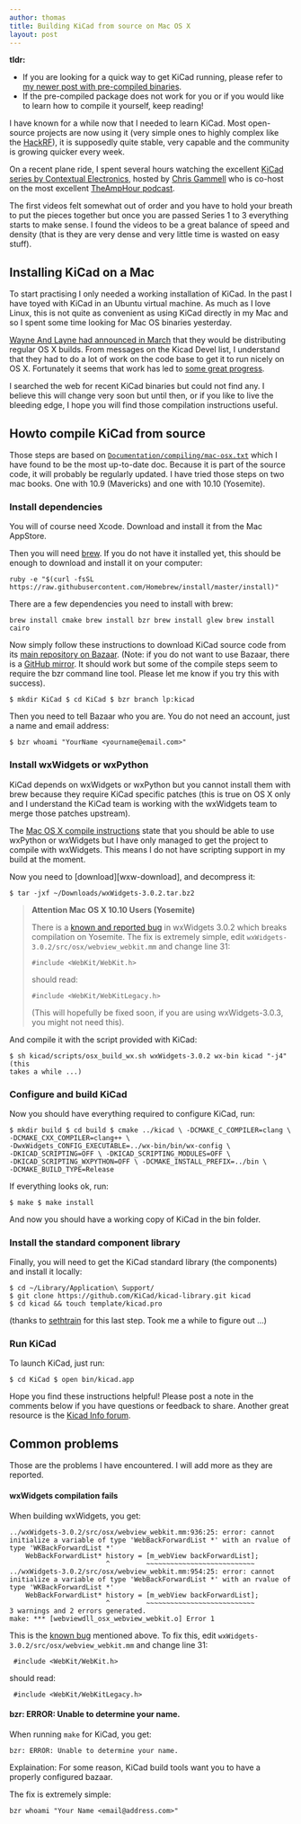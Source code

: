 ```yaml
---
author: thomas
title: Building KiCad from source on Mac OS X
layout: post
---
```


**tldr:**

 * If you are looking for a quick way to get KiCad running, please refer to [my newer
post with pre-compiled binaries][kicad-binaries].
 * If the pre-compiled package does not work for you or if you would like to learn
 how to compile it yourself, keep reading!


I have known for a while now that I needed to learn KiCad. Most open-source
projects are now using it (very simple ones to highly complex like the
[HackRF]), it is supposedly quite stable, very capable and the community is
growing quicker every week.

On a recent plane ride, I spent several hours watching the excellent [KiCad
series by Contextual Electronics][ce-kicad-playlists], hosted by [Chris
Gammell](https://twitter.com/Chris_Gammell) who is co-host on the most excellent
[TheAmpHour podcast](http://www.theamphour.com).

The first videos felt somewhat out of order and you have to hold your breath to
put the pieces together but once you are passed Series 1 to 3 everything starts
to make sense. I found the videos to be a great balance of speed and density
(that is they are very dense and very little time is wasted on easy stuff).

## Installing KiCad on a Mac

To start practising I only needed a working installation of KiCad. In the past I
have toyed with KiCad in an Ubuntu virtual machine. As much as I love Linux,
this is not quite as convenient as using KiCad directly in my Mac and so I spent
some time looking for Mac OS binaries yesterday.

[Wayne And Layne had announced in
March](http://discuss.wayneandlayne.com/t/experimental-mac-build-from-march-3-2014/17)
that they would be distributing regular OS X builds. From messages on the Kicad
Devel list, I understand that they had to do a lot of work on the code base to
get it to run nicely on OS X. Fortunately it seems that work has led to [some
great progress](https://lists.launchpad.net/kicad-developers/msg15487.html).

I searched the web for recent KiCad binaries but could not find any.  I believe
this will change very soon but until then, or if you like to live the bleeding
edge, I hope you will find those compilation instructions useful.

<!-- more -->


## Howto compile KiCad from source


Those steps are based on [`Documentation/compiling/mac-osx.txt`][compile] which
I have found to be the most up-to-date doc. Because it is part of the source
code, it will probably be regularly updated.  I have tried those steps on two
mac books. One with 10.9 (Mavericks) and one with 10.10 (Yosemite).

### Install dependencies

You will of course need Xcode. Download and install it from the Mac AppStore.

Then you will need [brew]. If you do not have it installed yet, this should be
enough to download and install it on your computer:

    ruby -e "$(curl -fsSL
    https://raw.githubusercontent.com/Homebrew/install/master/install)"

There are a few dependencies you need to install with brew:

    brew install cmake brew install bzr brew install glew brew install cairo

Now simply follow these instructions to download KiCad source code from its
[main repository on Bazaar][kicad-bzr]. (Note: if you do not want to use Bazaar,
there is a [GitHub mirror][kicad-git]. It should work but some of the compile
steps seem to require the bzr command line tool. Please let me know if you try
this with success).

    $ mkdir KiCad $ cd KiCad $ bzr branch lp:kicad

Then you need to tell Bazaar who you are. You do not need an account, just a
name and email address:

    $ bzr whoami "YourName <yourname@email.com>"

### Install wxWidgets or wxPython

KiCad depends on wxWidgets or wxPython but you cannot install them with brew
because they require KiCad specific patches (this is true on OS X only and I
understand the KiCad team is working with the wxWidgets team to merge those
patches upstream).

The [Mac OS X compile instructions][compile] state that you should be able to
use wxPython or wxWidgets but I have only managed to get the project to compile
with wxWidgets. This means I do not have scripting support in my build at the
moment.

Now you need to [download][wxw-download], and decompress it:

    $ tar -jxf ~/Downloads/wxWidgets-3.0.2.tar.bz2

> **Attention Mac OS X 10.10 Users (Yosemite)**
>
> There is a [known and reported bug][wxbug] in wxWidgets 3.0.2 which breaks
> compilation on Yosemite. The fix is extremely simple, edit
> `wxWidgets-3.0.2/src/osx/webview_webkit.mm` and change line 31:
>
>     #include <WebKit/WebKit.h>
>
>should read:
>
>     #include <WebKit/WebKitLegacy.h>
>
> (This will hopefully be fixed soon, if you are using wxWidgets-3.0.3, you
> might not need this).

And compile it with the script provided with KiCad:

    $ sh kicad/scripts/osx_build_wx.sh wxWidgets-3.0.2 wx-bin kicad "-j4" (this
    takes a while ...)

### Configure and build KiCad

Now you should have everything required to configure KiCad, run:

    $ mkdir build $ cd build $ cmake ../kicad \ -DCMAKE_C_COMPILER=clang \
    -DCMAKE_CXX_COMPILER=clang++ \
    -DwxWidgets_CONFIG_EXECUTABLE=../wx-bin/bin/wx-config \
    -DKICAD_SCRIPTING=OFF \ -DKICAD_SCRIPTING_MODULES=OFF \
    -DKICAD_SCRIPTING_WXPYTHON=OFF \ -DCMAKE_INSTALL_PREFIX=../bin \
    -DCMAKE_BUILD_TYPE=Release

If everything looks ok, run:

    $ make $ make install

And now you should have a working copy of KiCad in the bin folder.

### Install the standard component library

Finally, you will need to get the KiCad standard library (the components) and
install it locally:

    $ cd ~/Library/Application\ Support/
    $ git clone https://github.com/KiCad/kicad-library.git kicad
    $ cd kicad && touch template/kicad.pro

(thanks to [sethtrain] for this last step. Took me a while to figure out ...)

### Run KiCad

To launch KiCad, just run:

    $ cd KiCad $ open bin/kicad.app

Hope you find these instructions helpful! Please post a note in the comments
below if you have questions or feedback to share. Another great resource is the
[Kicad Info forum][kicad-forum].

## Common problems

Those are the problems I have encountered. I will add more as they are reported.


#### wxWidgets compilation fails

When building wxWidgets, you get:

    ../wxWidgets-3.0.2/src/osx/webview_webkit.mm:936:25: error: cannot initialize a variable of type 'WebBackForwardList *' with an rvalue of type 'WKBackForwardList *'
        WebBackForwardList* history = [m_webView backForwardList];
                            ^         ~~~~~~~~~~~~~~~~~~~~~~~~~~~
    ../wxWidgets-3.0.2/src/osx/webview_webkit.mm:954:25: error: cannot initialize a variable of type 'WebBackForwardList *' with an rvalue of type 'WKBackForwardList *'
        WebBackForwardList* history = [m_webView backForwardList];
                            ^         ~~~~~~~~~~~~~~~~~~~~~~~~~~~
    3 warnings and 2 errors generated.
    make: *** [webviewdll_osx_webview_webkit.o] Error 1

This is the [known bug][wxbug] mentioned above. To fix this, edit
 `wxWidgets-3.0.2/src/osx/webview_webkit.mm` and change line 31:

     #include <WebKit/WebKit.h>

should read:

     #include <WebKit/WebKitLegacy.h>

#### bzr: ERROR: Unable to determine your name.

When running `make` for KiCad, you get:

    bzr: ERROR: Unable to determine your name.

Explaination: For some reason, KiCad build tools want you to have a properly configured
bazaar.

The fix is extremely simple:

    bzr whoami "Your Name <email@address.com>"


[hackrf]: https://github.com/mossmann/hackrf
[wxwdownload]: http://sourceforge.net/projects/wxwindows/files/3.0.2/wxWidgets-3.0.2.tar.bz2/download
[ce-kicad-playlists]: https://www.youtube.com/user/contextualelectronic/playlists
[brew]: http://brew.sh
[sethtrain]: https://forum.kicad.info/t/tips-for-running-kicad-on-mac-os-x/70
[compile]: http://bazaar.launchpad.net/~kicad-product-committers/kicad/product/view/head:/Documentation/compiling/mac-osx.txt
[kicad-bzr]: https://code.launchpad.net/kicad
[kicad-git]: https://github.com/KiCad/kicad-source-mirror
[wxbug]: http://trac.wxwidgets.org/ticket/16329
[kicad-forum]: https://forum.kicad.info/
[kicad-binaries]: /2014/11/Kicad-Binaries/
